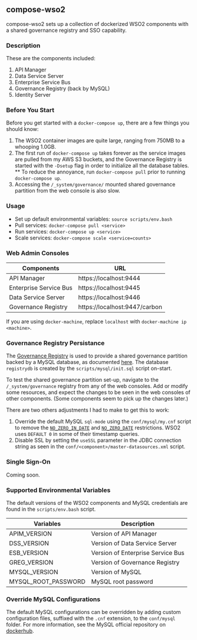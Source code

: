 ## compose-wso2

compose-wso2 sets up a collection of dockerized WSO2 components with a shared governance registry and SSO capability.

### Description

These are the components included:

1. API Manager
2. Data Service Server
3. Enterprise Service Bus
4. Governance Registry (back by MySQL)
5. Identity Server

### Before You Start

Before you get started with a `docker-compose up`, there are a few things you should know:

1. The WSO2 container images are quite large, ranging from 750MB to a whooping 1.0GB.
2. The first run of `docker-compose up` takes forever as the service images are pulled from my AWS S3 buckets, and the Governance Registry is started with the `-Dsetup` flag in order to initialize all the database tables. 
** To reduce the annoyance, run `docker-compose pull` prior to running `docker-compose up`.
3. Accessing the `/_system/governance/` mounted shared governance partition from the web console is also slow.

### Usage

* Set up default environmental variables: `source scripts/env.bash`
* Pull services: `docker-compose pull <service>`
* Run services: `docker-compose up <service>`
* Scale services: `docker-compose scale <service=counts>`

### Web Admin Consoles

Components             | URL
---------------------- | ----------------------
API Manager            | https://localhost:9444
Enterprise Service Bus | https://localhost:9445
Data Service Server    | https://localhost:9446
Governance Registry    | https://localhost:9447/carbon

If you are using `docker-machine`, replace `localhost` with `docker-machine ip <machine>`.

### Governance Registry Persistance

The [Governance Registry](http://wso2.com/products/governance-registry/) is used to provide a shared governance partition backed by a MySQL database, as documented [here](https://docs.wso2.com/display/ESB490/Governance+Partition+in+a+Remote+Registry). The database `registrydb` is created by the `scripts/mysql/init.sql` script on-start. 

To test the shared governance partition set-up, navigate to the `/_system/governance` registry from any of the web consoles. Add or modify some resources, and expect the changes to be seen in the web consoles of other components. (Some components seem to pick up the changes later.)

There are two others adjustments I had to make to get this to work:

1. Override the default MySQL `sql-mode` using the `conf/mysql/my.cnf` script to remove the [`NO_ZERO_IN_DATE`](http://dev.mysql.com/doc/refman/5.7/en/sql-mode.html#sqlmode_no_zero_in_date) and [`NO_ZERO_DATE`](http://dev.mysql.com/doc/refman/5.7/en/sql-mode.html#sqlmode_no_zero_date) restrictions. WSO2 uses `DEFAULT 0` in some of their timestamp queries.
2. Disable SSL by setting the `useSSL` parameter in the JDBC connection string as seen in the `conf/<component>/master-datasources.xml` script.

### Single Sign-On

Coming soon.

### Supported Environmental Variables

The default versions of the WSO2 components and MySQL credentials are found in the `scripts/env.bash` script.

Variables           | Description
------------------- | --------------------------------
APIM_VERSION        | Version of API Manager
DSS_VERSION         | Version of Data Service Server
ESB_VERSION         | Version of Enterprise Service Bus
GREG_VERSION        | Version of Governance Registry
MYSQL_VERSION       | Version of MySQL
MYSQL_ROOT_PASSWORD | MySQL root password

### Override MySQL Configurations

The default MySQL configurations can be overridden by adding custom configuration files, suffixed with the `.cnf` extension, to the `conf/mysql` folder. For more information, see the MySQL official repository on [dockerhub](https://hub.docker.com/_/mysql/).
